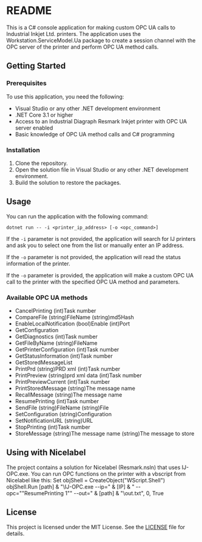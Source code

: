 # README

This is a C# console application for making custom OPC UA calls to Industrial Inkjet Ltd. printers. The application uses the Workstation.ServiceModel.Ua package to create a session channel with the OPC server of the printer and perform OPC UA method calls. 

## Getting Started

### Prerequisites

To use this application, you need the following:

* Visual Studio or any other .NET development environment
* .NET Core 3.1 or higher
* Access to an Industrial Diagraph Resmark Inkjet printer with OPC UA server enabled
* Basic knowledge of OPC UA method calls and C# programming

### Installation

1. Clone the repository.
2. Open the solution file in Visual Studio or any other .NET development environment.
3. Build the solution to restore the packages.

## Usage

You can run the application with the following command:

```
dotnet run -- -i <printer_ip_address> [-o <opc_command>]
```

If the `-i` parameter is not provided, the application will search for IJ printers and ask you to select one from the list or manually enter an IP address.

If the `-o` parameter is not provided, the application will read the status information of the printer.

If the `-o` parameter is provided, the application will make a custom OPC UA call to the printer with the specified OPC UA method and parameters.

### Available OPC UA methods

* CancelPrinting (int)Task number
* CompareFile (string)FileName (string)md5Hash
* EnableLocalNotification (bool)Enable (int)Port
* GetConfiguration
* GetDiagnostics (int)Task number
* GetFileByName (string)FileName
* GetPrinterConfiguration (int)Task number
* GetStatusInformation (int)Task number
* GetStoredMessageList
* PrintPrd (string)PRD xml (int)Task number
* PrintPreview (string)prd xml data (int)Task number
* PrintPreviewCurrent (int)Task number
* PrintStoredMessage (string)The message name
* RecallMessage (string)The message name
* ResumePrinting (int)Task number
* SendFile (string)FileName (string)File
* SetConfiguration (string)Configuration
* SetNotificationURL (string)URL
* StopPrinting (int)Task number
* StoreMessage (string)The message name (string)The message to store

## Using with Nicelabel
The project contains a solution for Nicelabel (Resmark.nsln) that uses IJ-OPC.exe. You can run OPC functions on the printer with a vbscript from Nicelabel like this:
Set objShell = CreateObject("WScript.Shell")
objShell.Run [path] & "\IJ-OPC.exe --ip=" & [IP] & " --opc=""ResumePrinting 1"" --out=" & [path] & "\out.txt", 0, True


## License

This project is licensed under the MIT License. See the [LICENSE](LICENSE) file for details.

